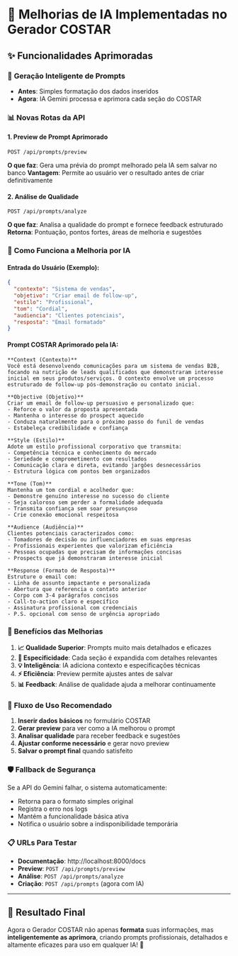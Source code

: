 # 🤖 Melhorias de IA Implementadas no Gerador COSTAR

## ✨ Funcionalidades Aprimoradas

### 🔧 **Geração Inteligente de Prompts**

- **Antes**: Simples formatação dos dados inseridos
- **Agora**: IA Gemini processa e aprimora cada seção do COSTAR

### 📊 **Novas Rotas da API**

#### 1. **Preview de Prompt Aprimorado**

```http
POST /api/prompts/preview
```

**O que faz**: Gera uma prévia do prompt melhorado pela IA sem salvar no banco
**Vantagem**: Permite ao usuário ver o resultado antes de criar definitivamente

#### 2. **Análise de Qualidade**

```http
POST /api/prompts/analyze
```

**O que faz**: Analisa a qualidade do prompt e fornece feedback estruturado
**Retorna**: Pontuação, pontos fortes, áreas de melhoria e sugestões

### 🎯 **Como Funciona a Melhoria por IA**

#### **Entrada do Usuário (Exemplo)**:

```json
{
  "contexto": "Sistema de vendas",
  "objetivo": "Criar email de follow-up",
  "estilo": "Profissional",
  "tom": "Cordial",
  "audiencia": "Clientes potenciais",
  "resposta": "Email formatado"
}
```

#### **Prompt COSTAR Aprimorado pela IA**:

```
**Context (Contexto)**
Você está desenvolvendo comunicações para um sistema de vendas B2B,
focando na nutrição de leads qualificados que demonstraram interesse
inicial em seus produtos/serviços. O contexto envolve um processo
estruturado de follow-up pós-demonstração ou contato inicial.

**Objective (Objetivo)**
Criar um email de follow-up persuasivo e personalizado que:
- Reforce o valor da proposta apresentada
- Mantenha o interesse do prospect aquecido
- Conduza naturalmente para o próximo passo do funil de vendas
- Estabeleça credibilidade e confiança

**Style (Estilo)**
Adote um estilo profissional corporativo que transmita:
- Competência técnica e conhecimento do mercado
- Seriedade e comprometimento com resultados
- Comunicação clara e direta, evitando jargões desnecessários
- Estrutura lógica com pontos bem organizados

**Tone (Tom)**
Mantenha um tom cordial e acolhedor que:
- Demonstre genuíno interesse no sucesso do cliente
- Seja caloroso sem perder a formalidade adequada
- Transmita confiança sem soar presunçoso
- Crie conexão emocional respeitosa

**Audience (Audiência)**
Clientes potenciais caracterizados como:
- Tomadores de decisão ou influenciadores em suas empresas
- Profissionais experientes que valorizam eficiência
- Pessoas ocupadas que precisam de informações concisas
- Prospects que já demonstraram interesse inicial

**Response (Formato de Resposta)**
Estruture o email com:
- Linha de assunto impactante e personalizada
- Abertura que referencia o contato anterior
- Corpo com 3-4 parágrafos concisos
- Call-to-action claro e específico
- Assinatura profissional com credenciais
- P.S. opcional com senso de urgência apropriado
```

### 🚀 **Benefícios das Melhorias**

1. **📈 Qualidade Superior**: Prompts muito mais detalhados e eficazes
2. **🎯 Especificidade**: Cada seção é expandida com detalhes relevantes
3. **💡 Inteligência**: IA adiciona contexto e especificações técnicas
4. **⚡ Eficiência**: Preview permite ajustes antes de salvar
5. **📊 Feedback**: Análise de qualidade ajuda a melhorar continuamente

### 🔄 **Fluxo de Uso Recomendado**

1. **Inserir dados básicos** no formulário COSTAR
2. **Gerar preview** para ver como a IA melhorou o prompt
3. **Analisar qualidade** para receber feedback e sugestões
4. **Ajustar conforme necessário** e gerar novo preview
5. **Salvar o prompt final** quando satisfeito

### 🛡️ **Fallback de Segurança**

Se a API do Gemini falhar, o sistema automaticamente:

- Retorna para o formato simples original
- Registra o erro nos logs
- Mantém a funcionalidade básica ativa
- Notifica o usuário sobre a indisponibilidade temporária

### 📋 **URLs Para Testar**

- **Documentação**: http://localhost:8000/docs
- **Preview**: `POST /api/prompts/preview`
- **Análise**: `POST /api/prompts/analyze`
- **Criação**: `POST /api/prompts` (agora com IA)

---

## 🎯 **Resultado Final**

Agora o Gerador COSTAR não apenas **formata** suas informações, mas **inteligentemente as aprimora**, criando prompts profissionais, detalhados e altamente eficazes para uso em qualquer IA! 🚀
